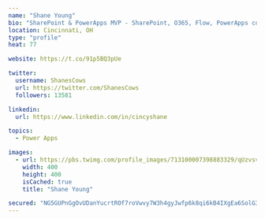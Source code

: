 ```yaml
---
name: "Shane Young"
bio: "SharePoint & PowerApps MVP - SharePoint, O365, Flow, PowerApps consulting? @PowerApps911 | Pure Snark? You found it."
location: Cincinnati, OH
type: "profile"
heat: 77

website: https://t.co/91p5BQ3pUe

twitter:
  username: ShanesCows
  url: https://twitter.com/ShanesCows
  followers: 13581

linkedin:
  url: https://www.linkedin.com/in/cincyshane

topics:
  - Power Apps

images:
  - url: https://pbs.twimg.com/profile_images/713100007398883329/qUzvsvQ3_400x400.jpg
    width: 400
    height: 400
    isCached: true
    title: "Shane Young"

secured: "NG5GUPnGgOvUDanYucrtROf7roVwvy7W3h4gyJwfp6k8qi6kB4IXgEa6SolG3sKVS/rW8wOoVQTFQS+MjVCWD7D2c+eAnEBhusvt8/o13Rjmt2cCk2jqLoMqn2++B6IdxUMpJpPty/Ig3Me/5KQv0nG6LvR3f/+yRDq26JsMvQYPOAa0IQitXmltdXz2fEI4ejWGCNKTf1OBM24ORelV/9YTJUfu/eA+HANY+/X8g0fAwS56i6woJAjOzQNRFZ5hODsWVSk/8uxdNyoenstelSaAMGBW4tddlVJfp2jA0CEGT5WcuEBhZCMiKsbg5VobJgi2AsvFubYYqKICd83wk73v3QYgtgnVX/OkLCqMgc2/VZu9RQw3WRODdlCWy28aMTK4QpVJghzMdMQ1e05zEWf8I3JQxrdJm1MMD8AKjpg=;ngmii1tvLEYY2lNcUaP+2Q=="
---
```


